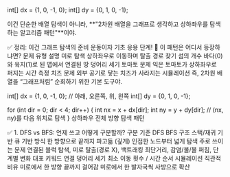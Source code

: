 int[] dx = {1, 0, -1, 0};
int[] dy = {0, 1, 0, -1};

이건 단순한 배열 탐색이 아니라,
**"2차원 배열을 그래프로 생각하고 상하좌우를 탐색하는 알고리즘 패턴"**이야.

✅ 정리: 이건 그래프 탐색의 준비 운동이자 기초 응용 단계!
📌 이 패턴은 어디서 등장하냐면?
문제 유형	설명
미로 탐색	상하좌우로 이동하며 탈출 경로 찾기
섬의 개수	바다(0)와 육지(1)로 된 맵에서 연결된 땅 덩어리 세기
토마토 문제	익은 토마토가 상하좌우로 퍼지는 시간 측정
치즈 문제	외부 공기로 닿는 치즈가 사라지는 시뮬레이션
즉, 2차원 배열을 “그래프처럼” 순회하기 위한 기본 도구야.

int[] dx = {1, 0, -1, 0}; // 아래, 오른쪽, 위, 왼쪽
int[] dy = {0, 1, 0, -1};

for (int dir = 0; dir < 4; dir++) {
    int nx = x + dx[dir];
    int ny = y + dy[dir];
    // (nx, ny)를 다음 위치로 탐색
}
상하좌우 전체 방향 탐색 패턴



✅ 1. DFS vs BFS: 언제 쓰고 어떻게 구분할까?
구분 기준	DFS	BFS
구조	스택/재귀 기반	큐 기반
방식	한 방향으로 끝까지 파고듦 (깊게)	인접한 노드부터 넓게 탐색
주로 쓰이는 문제	연결된 블럭 탐색, 미로 탈출(경로 X), 백트래킹	최단거리, 감염/불/물 퍼짐, 단계별 변화
대표 키워드	연결 덩어리 세기	최소 이동 횟수 / 시간 순서 시뮬레이션
직관적 비유	미로에서 한 방향 끝까지 걸어감	미로에서 한 발자국씩 사방으로 확산
